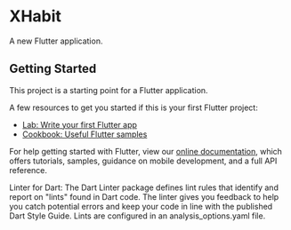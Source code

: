 # XHabit

A new Flutter application.

## Getting Started

This project is a starting point for a Flutter application.

A few resources to get you started if this is your first Flutter project:

- [Lab: Write your first Flutter app](https://flutter.dev/docs/get-started/codelab)
- [Cookbook: Useful Flutter samples](https://flutter.dev/docs/cookbook)

For help getting started with Flutter, view our
[online documentation](https://flutter.dev/docs), which offers tutorials,
samples, guidance on mobile development, and a full API reference.

Linter for Dart: 
The Dart Linter package defines lint rules that identify and report on "lints" found in Dart code.
The linter gives you feedback to help you catch potential errors and keep your code in line with the published Dart Style Guide.
Lints are configured in an analysis_options.yaml file.
